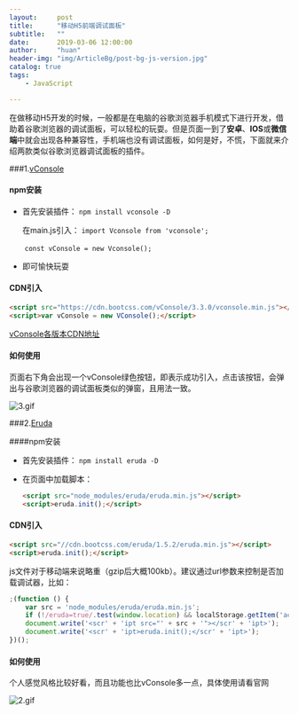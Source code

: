 ```yaml
---
layout:     post
title:      "移动H5前端调试面板"
subtitle:   ""
date:       2019-03-06 12:00:00
author:     "huan"
header-img: "img/ArticleBg/post-bg-js-version.jpg"
catalog: true
tags:
    - JavaScript

---
```




在做移动H5开发的时候，一般都是在电脑的谷歌浏览器手机模式下进行开发，借助着谷歌浏览器的调试面板，可以轻松的玩耍。但是页面一到了**安卓**、**IOS**或**微信端**中就会出现各种兼容性，手机端也没有调试面板，如何是好，不慌，下面就来介绍两款类似谷歌浏览器调试面板的插件。



###1.[vConsole](https://github.com/Tencent/vConsole/blob/dev/doc/tutorial_CN.md)

#### npm安装

- 首先安装插件：   	`npm install vconsole -D`

	 在main.js引入： 	`import Vconsole from 'vconsole'; `   

  ​	       		                `const vConsole = new Vconsole(); `

- 即可愉快玩耍

#### CDN引入

```html
<script src="https://cdn.bootcss.com/vConsole/3.3.0/vconsole.min.js"></script>
<script>var vConsole = new VConsole();</script>
```

[vConsole各版本CDN地址](https://www.bootcdn.cn/vConsole/)

#### 如何使用

页面右下角会出现一个vConsole绿色按钮，即表示成功引入，点击该按钮，会弹出与谷歌浏览器的调试面板类似的弹窗，且用法一致。

![3.gif](https://i.loli.net/2019/03/05/5c7e9a75e0644.gif)

###2.[Eruda](https://github.com/liriliri/eruda/blob/master/doc/README_CN.md)

####npm安装

- 首先安装插件：		`npm install eruda -D`

- 在页面中加载脚本： 

  ```html
  <script src="node_modules/eruda/eruda.min.js"></script>
  <script>eruda.init();</script>
  ```

#### CDN引入

```html
<script src="//cdn.bootcss.com/eruda/1.5.2/eruda.min.js"></script>
<script>eruda.init();</script>
```

js文件对于移动端来说略重（gzip后大概100kb）。建议通过url参数来控制是否加载调试器，比如： 

```js
;(function () {
    var src = 'node_modules/eruda/eruda.min.js';
    if (!/eruda=true/.test(window.location) && localStorage.getItem('active-eruda') != 'true') return;
    document.write('<scr' + 'ipt src="' + src + '"></scr' + 'ipt>');
    document.write('<scr' + 'ipt>eruda.init();</scr' + 'ipt>');
})();
```

#### 如何使用

个人感觉风格比较好看，而且功能也比vConsole多一点，具体使用请看官网

![2.gif](https://i.loli.net/2019/03/05/5c7e9a14a44f7.gif)